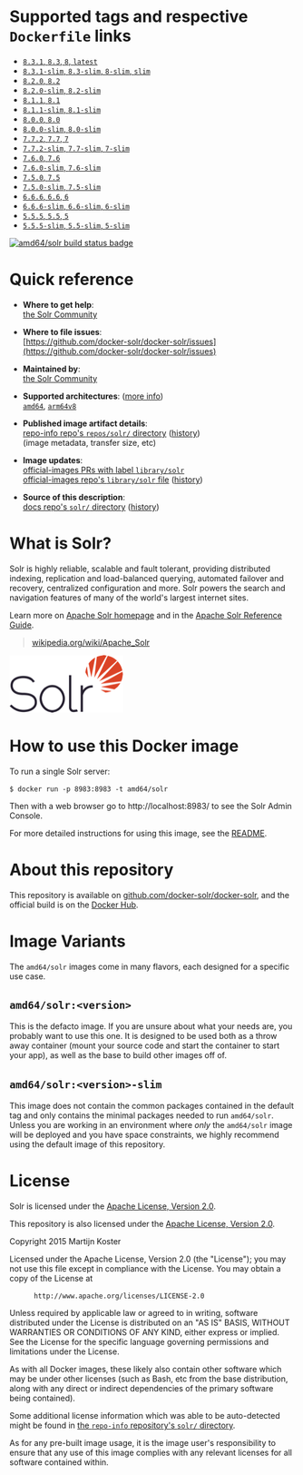 <!--

********************************************************************************

WARNING:

    DO NOT EDIT "solr/README.md"

    IT IS AUTO-GENERATED

    (from the other files in "solr/" combined with a set of templates)

********************************************************************************

-->

# Supported tags and respective `Dockerfile` links

-	[`8.3.1`, `8.3`, `8`, `latest`](https://github.com/docker-solr/docker-solr/blob/f698870cd4dfa5727d06b68e76f7de2b8a081480/8.3/Dockerfile)
-	[`8.3.1-slim`, `8.3-slim`, `8-slim`, `slim`](https://github.com/docker-solr/docker-solr/blob/f698870cd4dfa5727d06b68e76f7de2b8a081480/8.3/slim/Dockerfile)
-	[`8.2.0`, `8.2`](https://github.com/docker-solr/docker-solr/blob/f698870cd4dfa5727d06b68e76f7de2b8a081480/8.2/Dockerfile)
-	[`8.2.0-slim`, `8.2-slim`](https://github.com/docker-solr/docker-solr/blob/f698870cd4dfa5727d06b68e76f7de2b8a081480/8.2/slim/Dockerfile)
-	[`8.1.1`, `8.1`](https://github.com/docker-solr/docker-solr/blob/f698870cd4dfa5727d06b68e76f7de2b8a081480/8.1/Dockerfile)
-	[`8.1.1-slim`, `8.1-slim`](https://github.com/docker-solr/docker-solr/blob/f698870cd4dfa5727d06b68e76f7de2b8a081480/8.1/slim/Dockerfile)
-	[`8.0.0`, `8.0`](https://github.com/docker-solr/docker-solr/blob/f698870cd4dfa5727d06b68e76f7de2b8a081480/8.0/Dockerfile)
-	[`8.0.0-slim`, `8.0-slim`](https://github.com/docker-solr/docker-solr/blob/f698870cd4dfa5727d06b68e76f7de2b8a081480/8.0/slim/Dockerfile)
-	[`7.7.2`, `7.7`, `7`](https://github.com/docker-solr/docker-solr/blob/f698870cd4dfa5727d06b68e76f7de2b8a081480/7.7/Dockerfile)
-	[`7.7.2-slim`, `7.7-slim`, `7-slim`](https://github.com/docker-solr/docker-solr/blob/f698870cd4dfa5727d06b68e76f7de2b8a081480/7.7/slim/Dockerfile)
-	[`7.6.0`, `7.6`](https://github.com/docker-solr/docker-solr/blob/f698870cd4dfa5727d06b68e76f7de2b8a081480/7.6/Dockerfile)
-	[`7.6.0-slim`, `7.6-slim`](https://github.com/docker-solr/docker-solr/blob/f698870cd4dfa5727d06b68e76f7de2b8a081480/7.6/slim/Dockerfile)
-	[`7.5.0`, `7.5`](https://github.com/docker-solr/docker-solr/blob/f698870cd4dfa5727d06b68e76f7de2b8a081480/7.5/Dockerfile)
-	[`7.5.0-slim`, `7.5-slim`](https://github.com/docker-solr/docker-solr/blob/f698870cd4dfa5727d06b68e76f7de2b8a081480/7.5/slim/Dockerfile)
-	[`6.6.6`, `6.6`, `6`](https://github.com/docker-solr/docker-solr/blob/f698870cd4dfa5727d06b68e76f7de2b8a081480/6.6/Dockerfile)
-	[`6.6.6-slim`, `6.6-slim`, `6-slim`](https://github.com/docker-solr/docker-solr/blob/f698870cd4dfa5727d06b68e76f7de2b8a081480/6.6/slim/Dockerfile)
-	[`5.5.5`, `5.5`, `5`](https://github.com/docker-solr/docker-solr/blob/f698870cd4dfa5727d06b68e76f7de2b8a081480/5.5/Dockerfile)
-	[`5.5.5-slim`, `5.5-slim`, `5-slim`](https://github.com/docker-solr/docker-solr/blob/f698870cd4dfa5727d06b68e76f7de2b8a081480/5.5/slim/Dockerfile)

[![amd64/solr build status badge](https://img.shields.io/jenkins/s/https/doi-janky.infosiftr.net/job/multiarch/job/amd64/job/solr.svg?label=amd64/solr%20%20build%20job)](https://doi-janky.infosiftr.net/job/multiarch/job/amd64/job/solr/)

# Quick reference

-	**Where to get help**:  
	[the Solr Community](https://lucene.apache.org/solr/community.html)

-	**Where to file issues**:  
	[https://github.com/docker-solr/docker-solr/issues](https://github.com/docker-solr/docker-solr/issues)

-	**Maintained by**:  
	[the Solr Community](https://github.com/docker-solr/docker-solr)

-	**Supported architectures**: ([more info](https://github.com/docker-library/official-images#architectures-other-than-amd64))  
	[`amd64`](https://hub.docker.com/r/amd64/solr/), [`arm64v8`](https://hub.docker.com/r/arm64v8/solr/)

-	**Published image artifact details**:  
	[repo-info repo's `repos/solr/` directory](https://github.com/docker-library/repo-info/blob/master/repos/solr) ([history](https://github.com/docker-library/repo-info/commits/master/repos/solr))  
	(image metadata, transfer size, etc)

-	**Image updates**:  
	[official-images PRs with label `library/solr`](https://github.com/docker-library/official-images/pulls?q=label%3Alibrary%2Fsolr)  
	[official-images repo's `library/solr` file](https://github.com/docker-library/official-images/blob/master/library/solr) ([history](https://github.com/docker-library/official-images/commits/master/library/solr))

-	**Source of this description**:  
	[docs repo's `solr/` directory](https://github.com/docker-library/docs/tree/master/solr) ([history](https://github.com/docker-library/docs/commits/master/solr))

# What is Solr?

Solr is highly reliable, scalable and fault tolerant, providing distributed indexing, replication and load-balanced querying, automated failover and recovery, centralized configuration and more. Solr powers the search and navigation features of many of the world's largest internet sites.

Learn more on [Apache Solr homepage](http://lucene.apache.org/solr/) and in the [Apache Solr Reference Guide](https://www.apache.org/dyn/closer.cgi/lucene/solr/ref-guide/).

> [wikipedia.org/wiki/Apache_Solr](https://en.wikipedia.org/wiki/Apache_Solr)

![logo](https://raw.githubusercontent.com/docker-library/docs/ddc9eb521da7c412b70229f1a600d0c63d55d0f7/solr/logo.png)

# How to use this Docker image

To run a single Solr server:

```console
$ docker run -p 8983:8983 -t amd64/solr
```

Then with a web browser go to http://localhost:8983/ to see the Solr Admin Console.

For more detailed instructions for using this image, see the [README](https://github.com/docker-solr/docker-solr/blob/master/README.md).

# About this repository

This repository is available on [github.com/docker-solr/docker-solr](https://github.com/docker-solr/docker-solr), and the official build is on the [Docker Hub](https://hub.docker.com/_/solr/).

# Image Variants

The `amd64/solr` images come in many flavors, each designed for a specific use case.

## `amd64/solr:<version>`

This is the defacto image. If you are unsure about what your needs are, you probably want to use this one. It is designed to be used both as a throw away container (mount your source code and start the container to start your app), as well as the base to build other images off of.

## `amd64/solr:<version>-slim`

This image does not contain the common packages contained in the default tag and only contains the minimal packages needed to run `amd64/solr`. Unless you are working in an environment where *only* the `amd64/solr` image will be deployed and you have space constraints, we highly recommend using the default image of this repository.

# License

Solr is licensed under the [Apache License, Version 2.0](https://www.apache.org/licenses/LICENSE-2.0).

This repository is also licensed under the [Apache License, Version 2.0](https://www.apache.org/licenses/LICENSE-2.0).

Copyright 2015 Martijn Koster

Licensed under the Apache License, Version 2.0 (the "License"); you may not use this file except in compliance with the License. You may obtain a copy of the License at

	      http://www.apache.org/licenses/LICENSE-2.0

Unless required by applicable law or agreed to in writing, software distributed under the License is distributed on an "AS IS" BASIS, WITHOUT WARRANTIES OR CONDITIONS OF ANY KIND, either express or implied. See the License for the specific language governing permissions and limitations under the License.

As with all Docker images, these likely also contain other software which may be under other licenses (such as Bash, etc from the base distribution, along with any direct or indirect dependencies of the primary software being contained).

Some additional license information which was able to be auto-detected might be found in [the `repo-info` repository's `solr/` directory](https://github.com/docker-library/repo-info/tree/master/repos/solr).

As for any pre-built image usage, it is the image user's responsibility to ensure that any use of this image complies with any relevant licenses for all software contained within.
